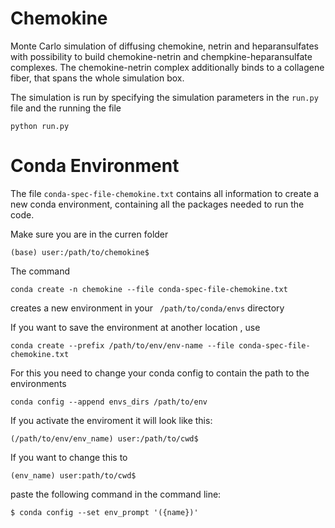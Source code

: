 
# Chemokine
Monte Carlo simulation of diffusing chemokine, netrin and heparansulfates with possibility to build chemokine-netrin and chempkine-heparansulfate complexes. The chemokine-netrin complex additionally binds to a collagene fiber, that spans the whole simulation box.

The simulation is run by specifying the simulation parameters in the ```run.py``` file and the running the file

```console
python run.py
```

# Conda Environment
The file ```conda-spec-file-chemokine.txt``` contains all information to create a new conda environment, containing all the packages needed to run the code.

Make sure you are in the curren folder
```console
(base) user:/path/to/chemokine$
```

The command 

```console
conda create -n chemokine --file conda-spec-file-chemokine.txt
```

creates a new environment in your ``` /path/to/conda/envs``` directory

If you want to save the environment at another location , use 

```console
conda create --prefix /path/to/env/env-name --file conda-spec-file-chemokine.txt
```

For this you need to change your conda config to contain the path to the environments

```console
conda config --append envs_dirs /path/to/env
```

If you activate the enviroment it will look like this:

```console
(/path/to/env/env_name) user:/path/to/cwd$ 
```

If you want to change this to 

```console
(env_name) user:path/to/cwd$
```

paste the following command in the command line:

```console
$ conda config --set env_prompt '({name})'
```












